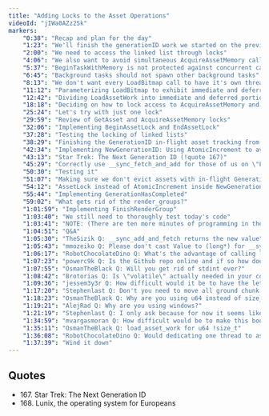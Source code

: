 ```yaml
---
title: "Adding Locks to the Asset Operations"
videoId: "jIWa0AZz2Sk"
markers:
    "0:38": "Recap and plan for the day"
    "1:23": "We'll finish the generationID work we started on the previous episode"
    "2:00": "We need to access the linked list through locks"
    "4:06": "We also want to avoid simultaneous AcquireAssetMemory calls"
    "5:37": "BeginTaskWithMemory is not protected against concurrent calls either"
    "6:45": "Background tasks should not spawn other background tasks"
    "8:13": "We don't want every LoadBitmap call to have it's own thread; only those associated to the main thread render_group should"
    "11:12": "Parameterizing LoadBitmap to exhibit immediate and deferred behaviors"
    "12:42": "Dividing LoadAssetWork into immediate and deferred portions"
    "18:18": "Deciding on how to lock access to AcquireAssetMemory and AddAssetHeaderToList. Do we want one or two locks?"
    "25:24": "Let's try with just one lock"
    "29:59": "Review of GetAsset and AcquireAssetMemory locks"
    "32:06": "Implementing BeginAssetLock and EndAssetLock"
    "37:28": "Testing the locking of linked lists"
    "38:29": "Finishing the GenerationID in-flight asset tracking from the past episode"
    "42:34": "Implementing NewGenerationID: Using AtomicIncrement to avoid returning the same GenerationID to two threads"
    "43:13": "Star Trek: The Next Generation ID (!quote 167)"
    "45:29": "Correctly use __sync_fetch_and_add for those of us on \"Lunix\" (!quote 168)"
    "50:30": "Testing it"
    "51:07": "Making sure we don't evict assets with in-flight GenerationIDs by keeping a list"
    "54:12": "AssetLock instead of AtomicIncrement inside NewGenerationID to protect both the GenerationID and the InFlightGenerations list"
    "55:44": "Implementing GenerationHasCompleted"
    "59:02": "What gets rid of the render_groups?"
    "1:01:59": "Implementing FinishRenderGroup"
    "1:03:40": "We still need to thoroughly test today's code"
    "1:03:41": "NOTE: (There are ten more minutes of programming in the answer to Q:1:21:19)"
    "1:04:51": "Q&A"
    "1:05:30": "TheSizik Q: __sync_add_and_fetch returns the new value"
    "1:05:43": "mmozeiko Q: Please don't cast Value to (long*) for __sync_fetch_and_add, it will generate wrong code on 64-bit Linux/OSX"
    "1:06:17": "RobotChocolateDino Q: What's the advantage of calling load bitmaps from other threads? Wouldn't it be better to just have PushBitmap fail when called from other threads so that there are no assets missing from the ground chunks and so that all the bitmap memory could be acquired on the main thread? The ground chunks could probably wait one frame to have their assets loaded if they are prefetched ahead of time"
    "1:07:23": "powerc9k Q: Is the Github repo online and if so how does one gain access?"
    "1:07:55": "OsmanTheBlack Q: Will you get rid of stdint ever?"
    "1:08:42": "Brotorias Q: Is \"volatile\" actually needed in your compare-and-exchange?"
    "1:09:36": "jessem3y3r Q: How difficult would it be to have the letter particles fall independently of the hero?"
    "1:17:20": "Stephenlast Q: Don't you need to move all ground chunk work into the separate thread? ATM it looks like it's only actually doing render to output in the task"
    "1:18:23": "OsmanTheBlack Q: Why are you using u64 instead of size_t for buffer sizes?"
    "1:19:21": "AlejRad Q: Why are you using windows?"
    "1:21:19": "Stephenlast Q: I only ask because for now it seems like you will be stalling for that LoadBitmap on the main thread"
    "1:34:59": "mvargasmoran Q: How difficult would be to make this boot alone in a Raspberry Pi or something like that?"
    "1:35:11": "OsmanTheBlack Q: load_asset_work for u64 !size_t"
    "1:36:08": "RobotChocolateDino Q: Would dedicating one thread to asset loaded which has an atomic queue be a bad idea?"
    "1:37:39": "Wind it down"
---
```


## Quotes 

* 167\. Star Trek: The Next Generation ID
* 168\. Lunix, the operating system for Europeans
